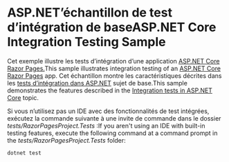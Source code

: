 # <a name="aspnet-core-integration-testing-sample"></a><span data-ttu-id="85849-101">ASP.NET’échantillon de test d’intégration de base</span><span class="sxs-lookup"><span data-stu-id="85849-101">ASP.NET Core Integration Testing Sample</span></span>

<span data-ttu-id="85849-102">Cet exemple illustre les tests d’intégration d’une application [ASP.NET Core Razor Pages.](https://docs.microsoft.com/aspnet/core/mvc/razor-pages)</span><span class="sxs-lookup"><span data-stu-id="85849-102">This sample illustrates integration testing of an [ASP.NET Core Razor Pages](https://docs.microsoft.com/aspnet/core/mvc/razor-pages) app.</span></span> <span data-ttu-id="85849-103">Cet échantillon montre les caractéristiques décrites dans les [tests d’intégration dans ASP.NET](https://docs.microsoft.com/aspnet/core/test/integration-tests) sujet de base.</span><span class="sxs-lookup"><span data-stu-id="85849-103">This sample demonstrates the features described in the [Integration tests in ASP.NET Core](https://docs.microsoft.com/aspnet/core/test/integration-tests) topic.</span></span>

<span data-ttu-id="85849-104">Si vous n’utilisez pas un IDE avec des fonctionnalités de test intégrées, exécutez la commande suivante à une invite de commande dans le dossier *tests/RazorPagesProject.Tests* :</span><span class="sxs-lookup"><span data-stu-id="85849-104">If you aren't using an IDE with built-in testing features, execute the following command at a command prompt in the *tests/RazorPagesProject.Tests* folder:</span></span>

```dotnetcli
dotnet test
```
